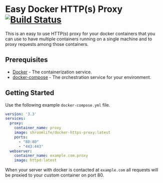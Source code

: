 # Easy Docker HTTP(s) Proxy [![Build Status](https://github.com/shroomlife/docker-https-proxy/workflows/docker/badge.svg)](https://github.com/shroomlife/docker-https-proxy/actions)

This is an easy to use HTTP(s) proxy for your docker containers that you can use to have multiple containers running on a single machine and to proxy requests among those containers.

## Prerequisites

* [Docker](https://docs.docker.com/get-docker/) - The containerization service.
* [docker-compose](https://docs.docker.com/compose/gettingstarted/) - The orchestration service for your environment.

## Getting Started

Use the following example `docker-compose.yml` file.

```yml
version: '3.3'
services:
  proxy:
    container_name: proxy
    image: shroomlife/docker-https-proxy:latest
    ports:
      - "80:80"
      - "443:443"
  webserver:
    container_name: example.com.proxy
    image: httpd:latest
```

When your server with docker is contacted at `example.com` all requests will be proxied to your custom container on port 80.
